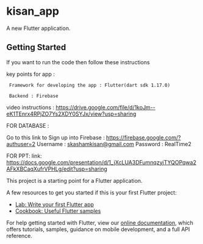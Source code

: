 # kisan_app

A new Flutter application.

## Getting Started

If you want to run the code then follow these instructions

key points for app :

     Framework for developing the app : Flutter(dart sdk 1.17.0)
    
     Backend : Firebase

video instructions : https://drive.google.com/file/d/1koJm--eK1TEnrx4RPjZO7Ys2XDY0SYJx/view?usp=sharing

FOR DATABASE :

Go to this link to Sign up into Firebase : https://firebase.google.com/?authuser=2
Username : skashamkisan@gmail.com
Password : RealTime2


FOR PPT:
link: https://docs.google.com/presentation/d/1_jXcLUA3DFumnqzyjTYQOPqwa2AFkXBCaqXufrVPHLg/edit?usp=sharing




This project is a starting point for a Flutter application.

A few resources to get you started if this is your first Flutter project:

- [Lab: Write your first Flutter app](https://flutter.dev/docs/get-started/codelab)
- [Cookbook: Useful Flutter samples](https://flutter.dev/docs/cookbook)

For help getting started with Flutter, view our
[online documentation](https://flutter.dev/docs), which offers tutorials,
samples, guidance on mobile development, and a full API reference.
